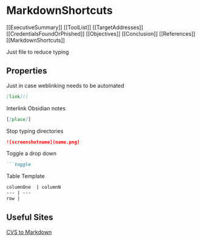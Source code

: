 # MarkdownShortcuts
[[ExecutiveSummary]]
[[ToolList]]
[[TargetAddresses]]
[[CredentialsFoundOrPhished]]
[[Objectives]]
[[Conclusion]]
[[References]]
[[MarkdownShortcuts]]

Just file to reduce typing 

## Properties

Just in case weblinking needs to be automated
```markdown
[link]()
```

Interlink Obsidian notes
```markdown
[[place]]
```

Stop typing directories
```markdown
![screenshotname](name.png)
```

Toggle a drop down
```markdown
```toggle

```

Table Template
```markdown
columnOne  | columnN
--- | ---
row |
```

## Useful Sites
[CVS to Markdown](https://tableconvert.com/csv-to-markdown)